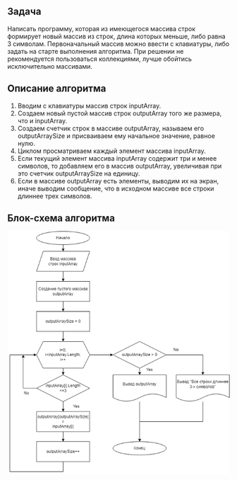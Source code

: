 ## Задача 

Написать программу, которая из имеющегося массива строк формирует новый массив из строк, длина которых меньше, либо равна 3 символам. Первоначальный массив можно ввести с клавиатуры, либо задать на старте выполнения алгоритма. При решении не рекомендуется пользоваться коллекциями, лучше обойтись исключительно массивами.

## Описание алгоритма

1. Вводим с клавиатуры массив строк inputArray.
2. Создаем новый пустой массив строк outputArray того же размера, что и inputArray. 
3. Создаем счетчик строк в массиве outputArray, называем его outputArraySize и присваиваем ему начальное значение, равное нулю.
4. Циклом просматриваем каждый элемент массива inputArray.
5. Если текущий элемент массива inputArray содержит три и менее символов, то добавляем его в массив outputArray, увеличивая при это счетчик outputArraySize на единицу.
6. Если в массиве outputArray есть элементы, выводим их на экран, иначе выводим сообщение, что в исходном массиве все строки длиннее трех символов.

## Блок-схема алгоритма

![Блок-схема алгоритма](BlockDiagram.png)
